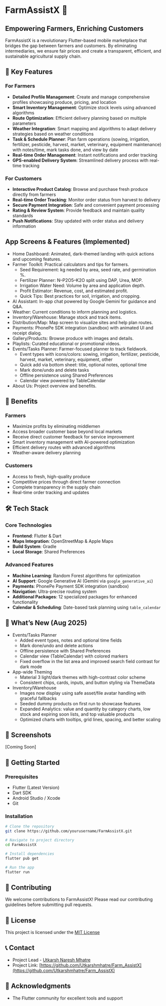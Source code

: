 # FarmAssistX 🌾

## Empowering Farmers, Enriching Customers

FarmAssistX is a revolutionary Flutter-based mobile marketplace that bridges the gap between farmers and customers. By eliminating intermediaries, we ensure fair prices and create a transparent, efficient, and sustainable agricultural supply chain.

## 🌟 Key Features

### For Farmers
- **Detailed Profile Management**: Create and manage comprehensive profiles showcasing produce, pricing, and location
- **Smart Inventory Management**: Optimize stock levels using advanced algorithms
- **Route Optimization**: Efficient delivery planning based on multiple parameters
- **Weather Integration**: Smart mapping and algorithms to adapt delivery strategies based on weather conditions
- **Task & Schedule Planner**: Plan farm operations (sowing, irrigation, fertilizer, pesticide, harvest, market, veterinary, equipment maintenance) with notes/time, mark tasks done, and view by date
- **Real-time Order Management**: Instant notifications and order tracking
- **GPS-enabled Delivery System**: Streamlined delivery process with real-time tracking

### For Customers
- **Interactive Product Catalog**: Browse and purchase fresh produce directly from farmers
- **Real-time Order Tracking**: Monitor order status from harvest to delivery
- **Secure Payment Integration**: Safe and convenient payment processing
- **Rating & Review System**: Provide feedback and maintain quality standards
- **Push Notifications**: Stay updated with order status and delivery information

## App Screens & Features (Implemented)

- Home Dashboard: Animated, dark-themed landing with quick actions and upcoming features.
- Farmer Toolkit: Practical calculators and tips for farmers.
	- Seed Requirement: kg needed by area, seed rate, and germination %.
	- Fertilizer Planner: N–P2O5–K2O split using DAP, Urea, MOP.
	- Irrigation Water Need: Volume by area and application depth.
	- Profit Estimator: Revenue, cost, and estimated profit.
	- Quick Tips: Best practices for soil, irrigation, and cropping.
- AI Assistant: In-app chat powered by Google Gemini for guidance and Q&A.
- Weather: Current conditions to inform planning and logistics.
- Inventory/Warehouse: Manage stock and track items.
- Distribution/Map: Map screen to visualize sites and help plan routes.
- Payments: PhonePe SDK integration (sandbox) with animated UI and receipt dialog.
- Gallery/Products: Browse produce with images and details.
- Playlists: Curated educational or promotional videos.
- Events/Tasks Planner: Farmer-focused planner to track fieldwork.
	- Event types with icons/colors: sowing, irrigation, fertilizer, pesticide, harvest, market, veterinary, equipment, other
	- Quick add via bottom sheet: title, optional notes, optional time
	- Mark done/undo and delete tasks
	- Offline persistence using Shared Preferences
	- Calendar view powered by TableCalendar
- About Us: Project overview and benefits.

## 💪 Benefits

### Farmers
- Maximize profits by eliminating middlemen
- Access broader customer base beyond local markets
- Receive direct customer feedback for service improvement
- Smart inventory management with AI-powered optimization
- Efficient delivery routes with advanced algorithms
- Weather-aware delivery planning

### Customers
- Access to fresh, high-quality produce
- Competitive prices through direct farmer connection
- Complete transparency in the supply chain
- Real-time order tracking and updates

## 🛠️ Tech Stack

### Core Technologies
- **Frontend**: Flutter & Dart
- **Maps Integration**: OpenStreetMap & Apple Maps
- **Build System**: Gradle
- **Local Storage**: Shared Preferences

### Advanced Features
- **Machine Learning**: Random Forest algorithms for optimization
- **AI Support**: Google Generative AI (Gemini via `google_generative_ai`)
- **Payments**: PhonePe Payment SDK integration (sandbox)
- **Navigation**: Ultra-precise routing system
- **Additional Packages**: 12 specialized packages for enhanced functionality
- **Calendar & Scheduling**: Date-based task planning using `table_calendar`

## 🔄 What’s New (Aug 2025)
- Events/Tasks Planner
	- Added event types, notes and optional time fields
	- Mark done/undo and delete actions
	- Offline persistence with Shared Preferences
	- Calendar view (TableCalendar) with colored markers
	- Fixed overflow in the list area and improved search field contrast for dark mode
- App-wide Theming
	- Material 3 light/dark themes with high-contrast color scheme
	- Consistent chips, cards, inputs, and button styling via ThemeData
- Inventory/Warehouse
	- Images now display using safe asset/file avatar handling with graceful fallbacks
	- Seeded dummy products on first run to showcase features
	- Expanded Analytics: value and quantity by category charts, low stock and expiring soon lists, and top valuable products
	- Optimized charts with tooltips, grid lines, spacing, and better scaling

## 📱 Screenshots
[Coming Soon]

## 🚀 Getting Started

### Prerequisites
- Flutter (Latest Version)
- Dart SDK
- Android Studio / Xcode
- Git

### Installation
```bash
# Clone the repository
git clone https://github.com/yourusername/FarmAssistX.git

# Navigate to project directory
cd FarmAssistX

# Install dependencies
flutter pub get

# Run the app
flutter run
```

## 🤝 Contributing
We welcome contributions to FarmAssistX! Please read our contributing guidelines before submitting pull requests.

## 📄 License
This project is licensed under the [MIT License](LICENSE)

## 📞 Contact
- Project Lead - [Utkarsh Naresh Mhatre](mailto:utkarshmhatre434@gmail.com)
- Project Link: [https://github.com/Utkarshmhatre/Farm_AssistX](https://github.com/Utkarshmhatre/Farm_AssistX)

## 🙏 Acknowledgments

- The Flutter community for excellent tools and support
